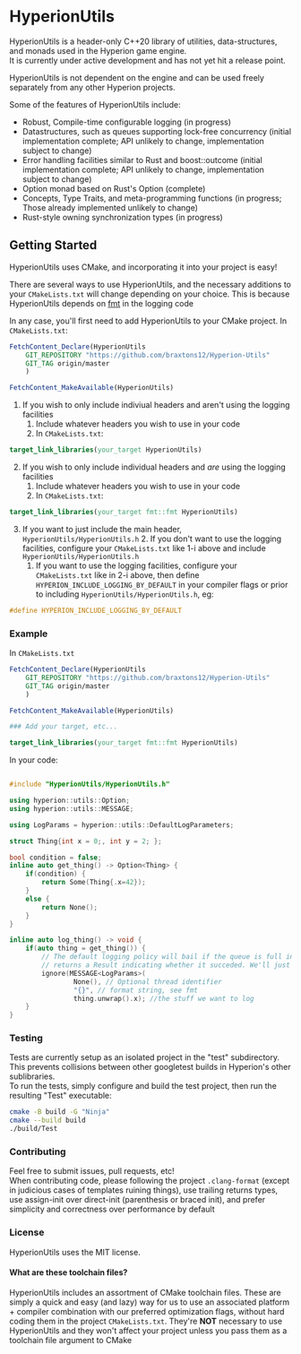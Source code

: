 # HyperionUtils

HyperionUtils is a header-only C++20 library of utilities, data-structures, and monads
used in the Hyperion game engine.<br>
It is currently under active development and has not yet hit a release point.

HyperionUtils is not dependent on the engine and can be used freely separately from any other
Hyperion projects.

Some of the features of HyperionUtils include:

- Robust, Compile-time configurable logging (in progress)
- Datastructures, such as queues supporting lock-free concurrency (initial implementation complete; API unlikely to change, implementation subject to change)
- Error handling facilities similar to Rust and boost::outcome (initial implementation complete; API unlikely to change, implementation subject to change)
- Option monad based on Rust's Option (complete)
- Concepts, Type Traits, and meta-programming functions (in progress; Those already implemented unlikely to change)
- Rust-style owning synchronization types (in progress)

## Getting Started

HyperionUtils uses CMake, and incorporating it into your project is easy!

There are several ways to use HyperionUtils, and the necessary additions to your `CMakeLists.txt`
will change depending on your choice. This is because HyperionUtils depends on
[fmt](https://github.com/fmtlib/fmt) in the logging code

In any case, you'll first need to add HyperionUtils to your CMake project.
In `CMakeLists.txt`:

```cmake
FetchContent_Declare(HyperionUtils
	GIT_REPOSITORY "https://github.com/braxtons12/Hyperion-Utils"
	GIT_TAG origin/master
	)

FetchContent_MakeAvailable(HyperionUtils)
```

1. If you wish to only include indiviual headers and aren't using the logging facilities
	1. Include whatever headers you wish to use in your code
	2. In `CMakeLists.txt`:

```cmake
target_link_libraries(your_target HyperionUtils)
```

2. If you wish to only include individual headers and _are_ using the logging facilities
	1. Include whatever headers you wish to use in your code
	2. In `CMakeLists.txt`:

```cmake
target_link_libraries(your_target fmt::fmt HyperionUtils)
```

3. If you want to just include the main header, `HyperionUtils/HyperionUtils.h`
	2. If you don't want to use the logging facilities, configure your `CMakeLists.txt` like 1-i above
	and include `HyperionUtils/HyperionUtils.h`
	1. If you want to use the logging facilities, configure your `CMakeLists.txt` like in 2-i above,
	then define `HYPERION_INCLUDE_LOGGING_BY_DEFAULT` in your compiler flags or prior to including
	`HyperionUtils/HyperionUtils.h`, eg:

```cpp
#define HYPERION_INCLUDE_LOGGING_BY_DEFAULT
```

### Example

In `CMakeLists.txt`

```cmake
FetchContent_Declare(HyperionUtils
	GIT_REPOSITORY "https://github.com/braxtons12/Hyperion-Utils"
	GIT_TAG origin/master
	)

FetchContent_MakeAvailable(HyperionUtils)

### Add your target, etc...

target_link_libraries(your_target fmt::fmt HyperionUtils)

```

In your code:

```cpp

#include "HyperionUtils/HyperionUtils.h"

using hyperion::utils::Option;
using hyperion::utils::MESSAGE;

using LogParams = hyperion::utils::DefaultLogParameters;

struct Thing{int x = 0;, int y = 2; };

bool condition = false;
inline auto get_thing() -> Option<Thing> {
	if(condition) {
		return Some(Thing{.x=42});
	}
	else {
		return None();
	}
}

inline auto log_thing() -> void {
    if(auto thing = get_thing()) {
        // The default logging policy will bail if the queue is full instead of blocking, and thus
        // returns a Result indicating whether it succeded. We'll just ignore it
        ignore(MESSAGE<LogParams>(
                None(), // Optional thread identifier
                "{}", // format string, see fmt
                thing.unwrap().x); //the stuff we want to log
    }
}

```

### Testing

Tests are currently setup as an isolated project in the "test" subdirectory.<br>
This prevents collisions between other googletest builds in Hyperion's other sublibraries.<br>
To run the tests, simply configure and build the test project, then run the resulting "Test" executable:<br>

```sh
cmake -B build -G "Ninja"
cmake --build build
./build/Test
```

### Contributing

Feel free to submit issues, pull requests, etc!<br>
When contributing code, please following the project `.clang-format` (except in judicious cases of
templates ruining things), use trailing returns types, use assign-init over direct-init
(parenthesis or braced init), and prefer simplicity and correctness over performance by default

### License
HyperionUtils uses the MIT license.

#### What are these toolchain files?

HyperionUtils includes an assortment of CMake toolchain files. These are simply a quick and easy
(and lazy) way for us to use an associated platform + compiler combination with our preferred
optimization flags, without hard coding them in the project `CMakeLists.txt`. They're **NOT**
necessary to use HyperionUtils and they won't affect your project unless you pass them as a
toolchain file argument to CMake
